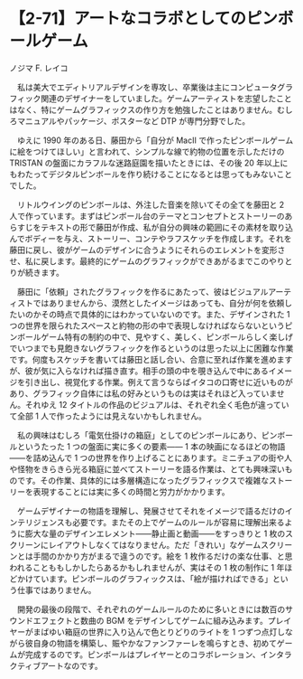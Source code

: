 # 【2-71】アートなコラボとしてのピンボールゲーム

<div class="author">ノジマ F. レイコ</div>

　私は美大でエディトリアルデザインを専攻し、卒業後は主にコンピュータグラフィック関連のデザイナーをしていました。ゲームアーティストを志望したことはなく、特にゲームグラフィックスの作り方を勉強したことはありません。むしろマニュアルやパッケージ、ポスターなど DTP が専門分野でした。

　ゆえに 1990 年のある日、藤田から「自分が MacII で作ったピンボールゲームに絵をつけてほしい」と言われて、シンプルな線で約物の位置を示しただけの TRISTAN の盤面にカラフルな迷路庭園を描いたときには、その後 20 年以上にもわたってデジタルピンボールを作り続けることになるとは思ってもみないことでした。

　リトルウイングのピンボールは、外注した音楽を除いてその全てを藤田と 2 人で作っています。まずはピンボール台のテーマとコンセプトとストーリーのあらすじをテキストの形で藤田が作成、私が自分の興味の範囲にその素材を取り込んでボディーを与え、ストーリー、コンテやラフスケッチを作成します。それを藤田に戻し、彼がゲームのデザインに合うようにそれらのエレメントを変形させ、私に戻します。最終的にゲームのグラフィックができあがるまでこのやりとりが続きます。

　藤田に「依頼」されたグラフィックを作るにあたって、彼はビジュアルアーティストではありませんから、漠然としたイメージはあっても、自分が何を依頼したいのかその時点で具体的にはわかっていないのです。また、デザインされた 1 つの世界を限られたスペースと約物の形の中で表現しなければならないというピンボールゲーム特有の制約の中で、見やすく、美しく、ピンボールらしく楽しげでいつまでも見飽きないグラフィックを作るというのは思った以上に困難な作業です。何度もスケッチを書いては藤田と話し合い、合意に至れば作業を進めますが、彼が気に入らなければ描き直す。相手の頭の中を覗き込んで中にあるイメージを引き出し、視覚化する作業。例えて言うならばイタコの口寄せに近いものがあり、グラフィック自体には私の好みというものは実はそれほど入っていません。それゆえ 12 タイトルの作品のビジュアルは、それぞれ全く毛色が違っていて全部 1 人で作ったようには見えないかもしれません。

　私の興味はむしろ「電気仕掛けの箱庭」としてのピンボールにあり、ピンボールというたった 1 つの盤面に実に多くの要素―― 1 本の映画になるほどの物語――を詰め込んで 1 つの世界を作り上げることにあります。ミニチュアの街や人や怪物をきらきら光る箱庭に並べてストーリーを語る作業は、とても興味深いものです。その作業、具体的には多層構造になったグラフィックスで複雑なストーリーを表現することには実に多くの時間と労力がかかります。

　ゲームデザイナーの物語を理解し、発展させてそれをイメージで語るだけのインテリジェンスも必要です。またその上でゲームのルールが容易に理解出来るように膨大な量のデザインエレメント――静止画と動画――をすっきりと 1 枚のスクリーンにレイアウトしなくてはなりません。ただ「きれい」なゲームスクリーンとは手間のかかり方がまるで違うのです。絵を 1 枚作るだけの楽な仕事、と思われることももしかしたらあるかもしれませんが、実はその 1 枚の制作に 1 年ほどかけています。ピンボールのグラフィックスは、「絵が描ければできる」という仕事ではありません。

　開発の最後の段階で、それぞれのゲームルールのために多いときには数百のサウンドエフェクトと数曲の BGM をデザインしてゲームに組み込みます。プレイヤーがまばゆい箱庭の世界に入り込んで色とりどりのライトを 1 つずつ点灯しながら彼自身の物語を構築し、賑やかなファンファーレを鳴らすとき、初めてゲームが完成するのです。ピンボールはプレイヤーとのコラボレーション、インタラクティブアートなのです。

